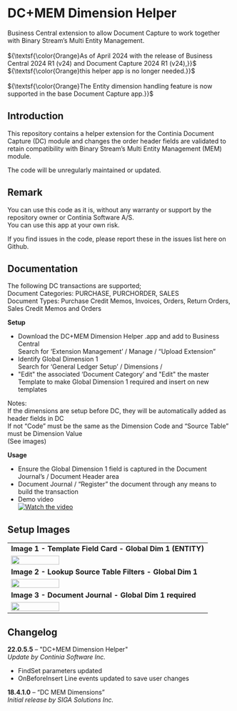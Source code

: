 # DC+MEM Dimension Helper
Business Central extension to allow Document Capture to work together with Binary Stream’s Multi Entity Management.
<BR><BR>
${\textsf{\color{Orange}As of April 2024 with the release of Business Central 2024 R1 (v24) and Document Capture 2024 R1 (v24),}}$
${\textsf{\color{Orange}this helper app is no longer needed.}}$
<BR><BR>
${\textsf{\color{Orange}The Entity dimension handling feature is now supported in the base Document Capture app.}}$
## Introduction ##
This repository contains a helper extension for the Continia Document Capture (DC) module and changes the order header fields are validated to retain compatibility with Binary Stream’s Multi Entity Management (MEM) module. 

The code will be unregularly maintained or updated.
## Remark ##
You can use this code as it is, without any warranty or support by the repository owner or Continia Software A/S.<br>
You can use this app at your own risk.

If you find issues in the code, please report these in the issues list here on Github.
## Documentation ##
The following DC transactions are supported;<br>
Document Categories: PURCHASE, PURCHORDER, SALES<br>
Document Types: Purchase Credit Memos, Invoices, Orders, Return Orders, Sales Credit Memos and Orders

**Setup**
- Download the DC+MEM Dimension Helper .app and add to Business Central<br>
Search for ‘Extension Management’ / Manage / “Upload Extension”
- Identify Global Dimension 1<br>
Search for ‘General Ledger Setup’ / Dimensions / 
- "Edit" the associated ‘Document Category’ and "Edit" the master Template to make Global Dimension 1 required and insert on new templates

Notes:<br>
If the dimensions are setup before DC, they will be automatically added as header fields in DC<br> 
If not “Code” must be the same as the Dimension Code and “Source Table” must be Dimension Value<br>
(See images)

**Usage**
- Ensure the Global Dimension 1 field is captured in the Document Journal’s / Document Header area
- Document Journal / “Register” the document through any means to build the transaction
- Demo video<br>
[![Watch the video](https://img.youtube.com/vi/-pGKCP77tw8/hqdefault.jpg)](https://www.youtube.com/embed/-pGKCP77tw8)

## Setup Images ##
<Table>
<TR><TD><b>Image 1 - Template Field Card - Global Dim 1 (ENTITY)</b></TD></TR>
<TR><TD><img src="https://github.com/document-capture/CDC-MEM/assets/141848259/88e6150a-3c00-4595-9585-22bbc1572209" align=left width=50%></TD></TR>

<TR><TD><b>Image 2 - Lookup Source Table Filters - Global Dim 1</b></TD></TR>
<TR><TD><img src="https://github.com/document-capture/CDC-MEM/assets/141848259/751b2d69-96d5-4e30-83a0-1b2b67329b86" align=left width=50%></TD></TR>

<TR><TD><b>Image 3 - Document Journal - Global Dim 1 required</b></TD></TR>
<TR><TD><img src="https://github.com/document-capture/CDC-MEM/assets/141848259/18d330dd-d2e8-49d9-81b3-6eb73cde7f6f" align=left width=50%></TD></TR>
</Table>

## Changelog ##
**22.0.5.5** – "DC+MEM Dimension Helper"<br>
_Update by Continia Software Inc._ 
- FindSet parameters updated
- OnBeforeInsert Line events updated to save user changes

**18.4.1.0** – “DC MEM Dimensions”<br>
_Initial release by SIGA Solutions Inc._ 
